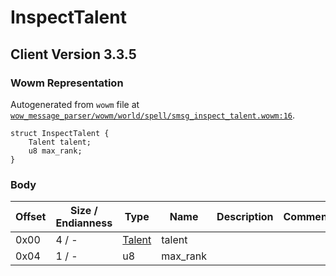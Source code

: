 # InspectTalent

## Client Version 3.3.5

### Wowm Representation

Autogenerated from `wowm` file at [`wow_message_parser/wowm/world/spell/smsg_inspect_talent.wowm:16`](https://github.com/gtker/wow_messages/tree/main/wow_message_parser/wowm/world/spell/smsg_inspect_talent.wowm#L16).
```rust,ignore
struct InspectTalent {
    Talent talent;
    u8 max_rank;
}
```
### Body

| Offset | Size / Endianness | Type | Name | Description | Comment |
| ------ | ----------------- | ---- | ---- | ----------- | ------- |
| 0x00 | 4 / - | [Talent](talent.md) | talent |  |  |
| 0x04 | 1 / - | u8 | max_rank |  |  |

